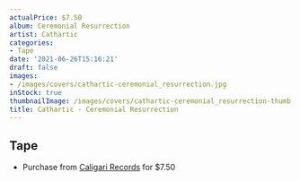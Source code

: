 ```yaml
---
actualPrice: $7.50
album: Ceremonial Resurrection
artist: Cathartic
categories:
- Tape
date: '2021-06-26T15:16:21'
draft: false
images:
- /images/covers/cathartic-ceremonial_resurrection.jpg
inStock: true
thumbnailImage: /images/covers/cathartic-ceremonial_resurrection-thumb.jpg
title: Cathartic - Ceremonial Resurrection
---
```


## Tape
* Purchase from [Caligari Records](https://caligarirecords.storenvy.com/products/32308447-cathartic-ceremonial-resurrection) for $7.50
